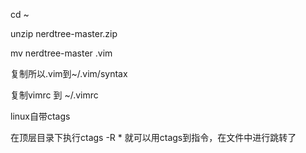 cd ~

unzip nerdtree-master.zip

mv nerdtree-master .vim

复制所以.vim到~/.vim/syntax

复制vimrc 到 ~/.vimrc

linux自带ctags

在顶层目录下执行ctags -R * 就可以用ctags到指令，在文件中进行跳转了
